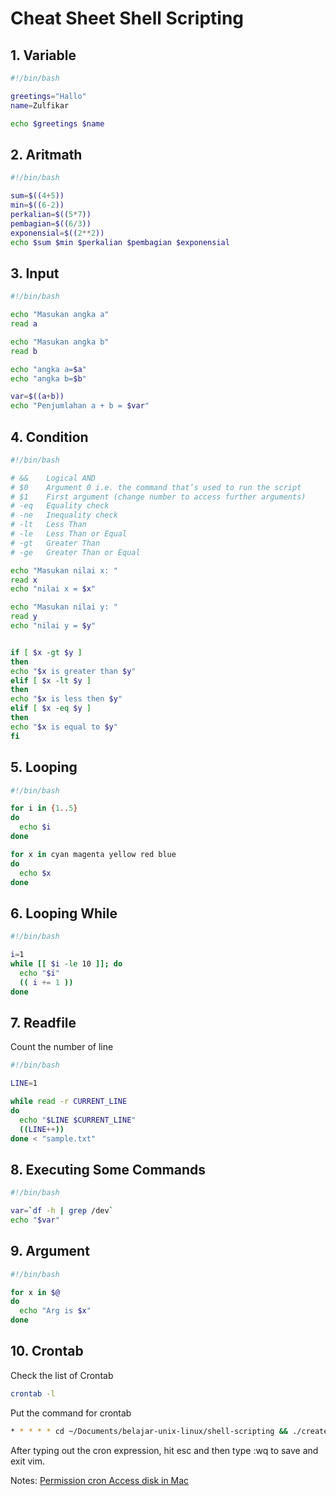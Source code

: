 # Cheat Sheet Shell Scripting

## 1. Variable
```bash
#!/bin/bash

greetings="Hallo"
name=Zulfikar

echo $greetings $name
```

## 2. Aritmath
```bash
#!/bin/bash

sum=$((4+5))
min=$((6-2))
perkalian=$((5*7))
pembagian=$((6/3))
exponensial=$((2**2))
echo $sum $min $perkalian $pembagian $exponensial
```

## 3. Input
```bash
#!/bin/bash

echo "Masukan angka a"
read a

echo "Masukan angka b"
read b

echo "angka a=$a"
echo "angka b=$b"

var=$((a+b))
echo "Penjumlahan a + b = $var"
```

## 4. Condition
```bash
#!/bin/bash

# &&	Logical AND
# $0	Argument 0 i.e. the command that’s used to run the script
# $1	First argument (change number to access further arguments)
# -eq	Equality check
# -ne	Inequality check
# -lt	Less Than
# -le	Less Than or Equal
# -gt	Greater Than
# -ge	Greater Than or Equal

echo "Masukan nilai x: "
read x
echo "nilai x = $x"

echo "Masukan nilai y: "
read y
echo "nilai y = $y"


if [ $x -gt $y ]
then
echo "$x is greater than $y"
elif [ $x -lt $y ]
then
echo "$x is less then $y"
elif [ $x -eq $y ]
then
echo "$x is equal to $y"
fi
```

## 5. Looping
```bash
#!/bin/bash

for i in {1..5}
do
  echo $i
done

for x in cyan magenta yellow red blue
do
  echo $x
done

```

## 6. Looping While
```bash
#!/bin/bash

i=1
while [[ $i -le 10 ]]; do
  echo "$i"
  (( i += 1 ))
done
```

## 7. Readfile
Count the number of line
```bash
#!/bin/bash

LINE=1

while read -r CURRENT_LINE
do
  echo "$LINE $CURRENT_LINE"
  ((LINE++))
done < "sample.txt"
```

## 8. Executing Some Commands
```bash
#!/bin/bash

var=`df -h | grep /dev`
echo "$var"
```

## 9. Argument
```bash
#!/bin/bash

for x in $@
do
  echo "Arg is $x"
done
```

## 10. Crontab
Check the list of Crontab
```bash
crontab -l
```
Put the command for crontab
```bash
* * * * * cd ~/Documents/belajar-unix-linux/shell-scripting && ./createfile.sh
```
After typing out the cron expression, hit esc and then type :wq to save and exit vim.

Notes: [Permission cron Access disk in Mac](https://www.bejarano.io/fixing-cron-jobs-in-mojave/)
